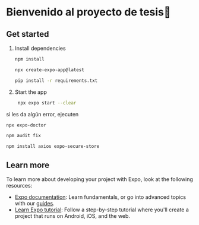 #  Bienvenido al proyecto de tesis👋


## Get started

1. Install dependencies

   ```bash
   npm install
   ```
   ```bash
   npx create-expo-app@latest 
   ```
   ```bash
   pip install -r requirements.txt
   ```

2. Start the app

   ```bash
    npx expo start --clear 
   ```

si les da algún error, ejecuten    
   ```bash
   npx expo-doctor   
   ```
   ```bash
   npm audit fix
   ```
   ```bash
   npm install axios expo-secure-store   
   ```

## Learn more

To learn more about developing your project with Expo, look at the following resources:

- [Expo documentation](https://docs.expo.dev/): Learn fundamentals, or go into advanced topics with our [guides](https://docs.expo.dev/guides).
- [Learn Expo tutorial](https://docs.expo.dev/tutorial/introduction/): Follow a step-by-step tutorial where you'll create a project that runs on Android, iOS, and the web.
